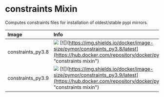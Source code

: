 
# constraints Mixin

Computes constraints files for installation of oldest/stable
pypi mirrors.

| Image  | Info |
| :----- | :--- |
| constraints_py3.8 | [![](https://img.shields.io/docker/pulls/pymor/constraints_py3.8.svg)](https://hub.docker.com/repository/docker/pymor/constraints_py3.8 "constraints mixin") [![](https://img.shields.io/docker/image-size/pymor/constraints_py3.8/latest](https://hub.docker.com/repository/docker/pymor/constraints_py3.8 "constraints mixin")|
| constraints_py3.9 | [![](https://img.shields.io/docker/pulls/pymor/constraints_py3.9.svg)](https://hub.docker.com/repository/docker/pymor/constraints_py3.9 "constraints mixin") [![](https://img.shields.io/docker/image-size/pymor/constraints_py3.9/latest](https://hub.docker.com/repository/docker/pymor/constraints_py3.9 "constraints mixin")|
